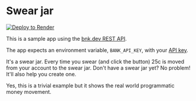 # Swear jar

[![Deploy to Render](https://render.com/images/deploy-to-render-button.svg)](https://render.com/deploy)

This is a sample app using the [bnk.dev REST API](https://documentation.bnk.dev).

The app expects an environment variable, `BANK_API_KEY`, with your [API key](https://bnk.dev/group-settings/api).

It's a swear jar. Every time you swear (and click the button) 25c is moved from your account to the swear jar. Don't have a swear jar yet? No problem! It'll also help you create one.

Yes, this is a trivial example but it shows the real world programmatic money movement.
